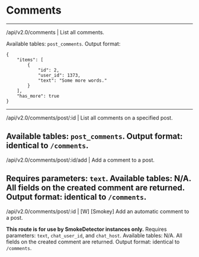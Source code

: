# Comments

---
/api/v2.0/comments | List all comments.

Available tables: `post_comments`.
Output format:

    {
        "items": [
            {
                "id": 2,
                "user_id": 1373,
                "text": "Some more words."
            }
        ],
        "has_more": true
    }
---
/api/v2.0/comments/post/:id | List all comments on a specified post.

Available tables: `post_comments`.
Output format: identical to `/comments`.
---
/api/v2.0/comments/post/:id/add | Add a comment to a post.

Requires parameters: `text`.
Available tables: N/A. All fields on the created comment are returned.
Output format: identical to `/comments`.
---
/api/v2.0/comments/post/:id | [W] [Smokey] Add an automatic comment to a post.

**This route is for use by SmokeDetector instances only.**
Requires parameters: `text`, `chat_user_id`, and `chat_host`.
Available tables: N/A. All fields on the created comment are returned.
Output format: identical to `/comments`.